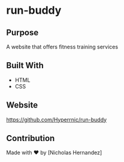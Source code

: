 # run-buddy

## Purpose
A website that offers fitness training services

## Built With
* HTML
* CSS

## Website
https://github.com/Hyperrnic/run-buddy

## Contribution
Made with ❤️ by [Nicholas Hernandez]
